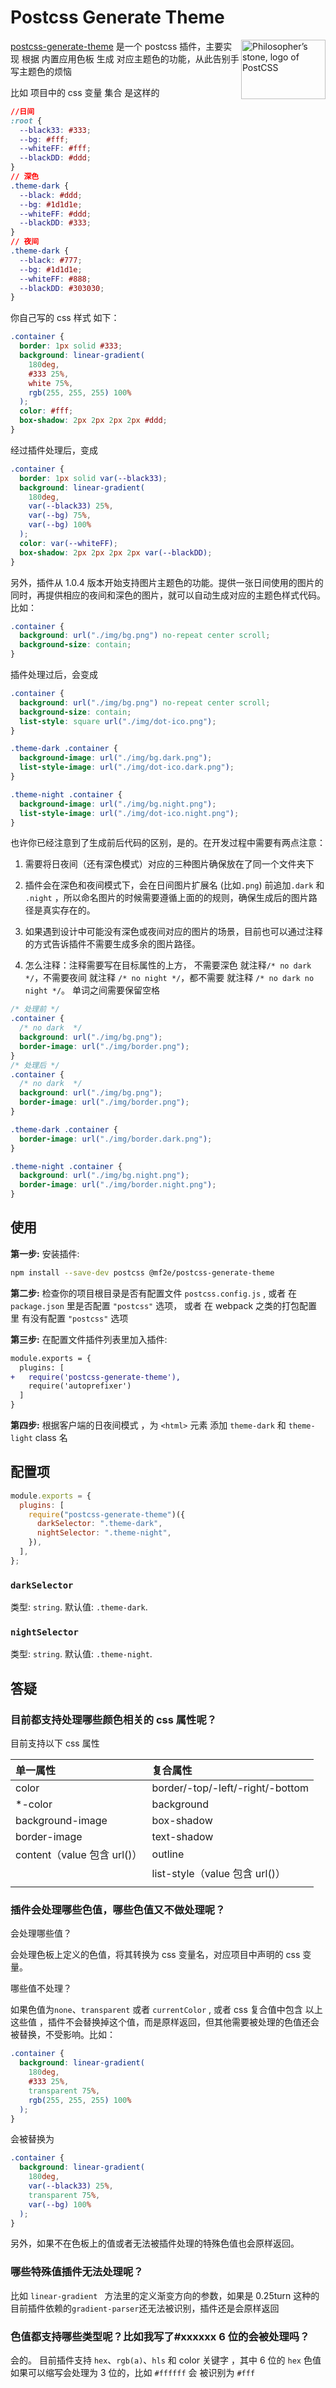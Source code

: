 # Postcss Generate Theme

<img align="right" width="135" height="95"
     title="Philosopher’s stone, logo of PostCSS"
     src="https://postcss.org/logo-leftp.svg">

[postcss-generate-theme] 是一个 postcss 插件，主要实现 根据 内置应用色板 生成 对应主题色的功能，从此告别手写主题色的烦恼

[postcss-generate-theme]: https://github.com/vin1992/postcss-generate-theme

比如 项目中的 css 变量 集合 是这样的

```css
//日间
:root {
  --black33: #333;
  --bg: #fff;
  --whiteFF: #fff;
  --blackDD: #ddd;
}
// 深色
.theme-dark {
  --black: #ddd;
  --bg: #1d1d1e;
  --whiteFF: #ddd;
  --blackDD: #333;
}
// 夜间
.theme-dark {
  --black: #777;
  --bg: #1d1d1e;
  --whiteFF: #888;
  --blackDD: #303030;
}
```

你自己写的 css 样式 如下：

```css
.container {
  border: 1px solid #333;
  background: linear-gradient(
    180deg,
    #333 25%,
    white 75%,
    rgb(255, 255, 255) 100%
  );
  color: #fff;
  box-shadow: 2px 2px 2px 2px #ddd;
}
```

经过插件处理后，变成

```css
.container {
  border: 1px solid var(--black33);
  background: linear-gradient(
    180deg,
    var(--black33) 25%,
    var(--bg) 75%,
    var(--bg) 100%
  );
  color: var(--whiteFF);
  box-shadow: 2px 2px 2px 2px var(--blackDD);
}
```

另外，插件从 1.0.4 版本开始支持图片主题色的功能。提供一张日间使用的图片的同时，再提供相应的夜间和深色的图片，就可以自动生成对应的主题色样式代码。比如：

```css
.container {
  background: url("./img/bg.png") no-repeat center scroll;
  background-size: contain;
}
```

插件处理过后，会变成

```css
.container {
  background: url("./img/bg.png") no-repeat center scroll;
  background-size: contain;
  list-style: square url("./img/dot-ico.png");
}

.theme-dark .container {
  background-image: url("./img/bg.dark.png");
  list-style-image: url("./img/dot-ico.dark.png");
}

.theme-night .container {
  background-image: url("./img/bg.night.png");
  list-style-image: url("./img/dot-ico.night.png");
}
```

也许你已经注意到了生成前后代码的区别，是的。在开发过程中需要有两点注意：

1. 需要将日夜间（还有深色模式）对应的三种图片确保放在了同一个文件夹下

2. 插件会在深色和夜间模式下，会在日间图片扩展名 (比如`.png`) 前追加`.dark` 和 `.night` ，所以命名图片的时候需要遵循上面的的规则，确保生成后的图片路径是真实存在的。
3. 如果遇到设计中可能没有深色或夜间对应的图片的场景，目前也可以通过注释的方式告诉插件不需要生成多余的图片路径。
4. 怎么注释：注释需要写在目标属性的上方， 不需要深色 就注释`/* no dark */`，不需要夜间 就注释 `/* no night */`，都不需要 就注释 `/* no dark no night */`。 单词之间需要保留空格

```css
/* 处理前 */
.container {
  /* no dark  */
  background: url("./img/bg.png");
  border-image: url("./img/border.png");
}
/* 处理后 */
.container {
  /* no dark  */
  background: url("./img/bg.png");
  border-image: url("./img/border.png");
}

.theme-dark .container {
  border-image: url("./img/border.dark.png");
}

.theme-night .container {
  background: url("./img/bg.night.png");
  border-image: url("./img/border.night.png");
}
```

## 使用

**第一步:** 安装插件:

```sh
npm install --save-dev postcss @mf2e/postcss-generate-theme
```

**第二步:** 检查你的项目根目录是否有配置文件 `postcss.config.js`
, 或者 在 `package.json` 里是否配置 `"postcss"` 选项，
或者 在 webpack 之类的打包配置里 有没有配置 `"postcss"` 选项

**第三步:** 在配置文件插件列表里加入插件:

```diff
module.exports = {
  plugins: [
+   require('postcss-generate-theme'),
    require('autoprefixer')
  ]
}
```

**第四步:** 根据客户端的日夜间模式 ，为 `<html>` 元素 添加 `theme-dark` 和 `theme-light` class 名

[official docs]: https://github.com/postcss/postcss#usage

## 配置项

```js
module.exports = {
  plugins: [
    require("postcss-generate-theme")({
      darkSelector: ".theme-dark",
      nightSelector: ".theme-night",
    }),
  ],
};
```

### `darkSelector`

类型: `string`. 默认值: `.theme-dark`.

### `nightSelector`

类型: `string`. 默认值: `.theme-night`.

## 答疑

### 目前都支持处理哪些颜色相关的 css 属性呢？

目前支持以下 css 属性

| 单一属性                    | 复合属性                         |
| :-------------------------- | :------------------------------- |
| color                       | border/-top/-left/-right/-bottom |
| \*-color                    | background                       |
| background-image            | box-shadow                       |
| border-image                | text-shadow                      |
| content（value 包含 url()） | outline                          |
|                             | list-style（value 包含 url()）   |
|                             |

### 插件会处理哪些色值，哪些色值又不做处理呢？

会处理哪些值？

会处理色板上定义的色值，将其转换为 css 变量名，对应项目中声明的 css 变量。

哪些值不处理？

如果色值为`none`、`transparent` 或者 `currentColor` , 或者 css 复合值中包含 以上这些值 ，插件不会替换掉这个值，而是原样返回，但其他需要被处理的色值还会被替换，不受影响。比如：

```css
.container {
  background: linear-gradient(
    180deg,
    #333 25%,
    transparent 75%,
    rgb(255, 255, 255) 100%
  );
}
```

会被替换为

```css
.container {
  background: linear-gradient(
    180deg,
    var(--black33) 25%,
    transparent 75%,
    var(--bg) 100%
  );
}
```

另外，如果不在色板上的值或者无法被插件处理的特殊色值也会原样返回。

### 哪些特殊值插件无法处理呢？

比如 `linear-gradient ` 方法里的定义渐变方向的参数，如果是 0.25turn 这种的目前插件依赖的`gradient-parser`还无法被识别，插件还是会原样返回

### 色值都支持哪些类型呢？比如我写了#xxxxxx 6 位的会被处理吗？

会的。 目前插件支持 `hex`、`rgb(a)`、`hls` 和 color 关键字 ，其中 6 位的 `hex` 色值 如果可以缩写会处理为 3 位的，比如 `#ffffff` 会 被识别为 `#fff`
